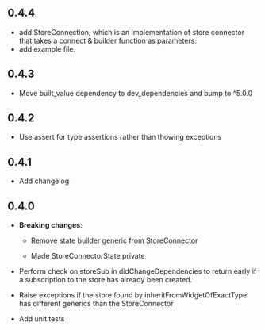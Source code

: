 ## 0.4.4

* add StoreConnection, which is an implementation of store connector that takes a connect & builder function as parameters.
* add example file.

## 0.4.3

* Move built_value dependency to dev_dependencies and bump to ^5.0.0

## 0.4.2

* Use assert for type assertions rather than thowing exceptions

## 0.4.1

* Add changelog

## 0.4.0

* **Breaking changes**:

  * Remove state builder generic from StoreConnector

  * Made StoreConnectorState private

* Perform check on storeSub in didChangeDependencies to return early if a subscription to the store has already been created.

* Raise exceptions if the store found by inheritFromWidgetOfExactType has different generics than the StoreConnector

* Add unit tests
